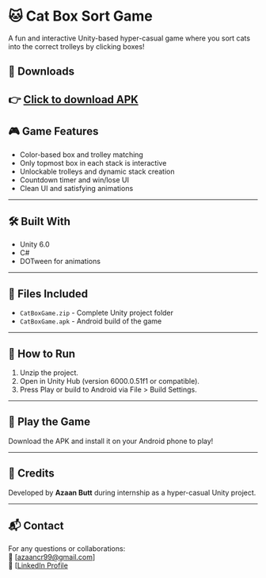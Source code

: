 # 🐱 Cat Box Sort Game

A fun and interactive Unity-based hyper-casual game where you sort cats into the correct trolleys by clicking boxes!
## 🔗 Downloads

👉 [Click to download APK](./Cat%20Puzzle.apk) 
---

## 🎮 Game Features
- Color-based box and trolley matching
- Only topmost box in each stack is interactive
- Unlockable trolleys and dynamic stack creation
- Countdown timer and win/lose UI
- Clean UI and satisfying animations

---

## 🛠 Built With
- Unity 6.0
- C#
- DOTween for animations

---

## 📁 Files Included
- `CatBoxGame.zip` - Complete Unity project folder
- `CatBoxGame.apk` - Android build of the game

---


## 🚀 How to Run
1. Unzip the project.
2. Open in Unity Hub (version 6000.0.51f1 or compatible).
3. Press Play or build to Android via File > Build Settings.

---

## 📱 Play the Game
Download the APK and install it on your Android phone to play!

---

## 🙌 Credits
Developed by **Azaan Butt** during internship as a hyper-casual Unity project.

---

## 📬 Contact
For any questions or collaborations:  
📧 [azaancr99@gmail.com]  
🔗 [[LinkedIn Profile](https://linkedin.com/in/your-profile](https://www.linkedin.com/in/azaan-butt-2aab071a1?utm_source=share&utm_campaign=share_via&utm_content=profile&utm_medium=android_app))
